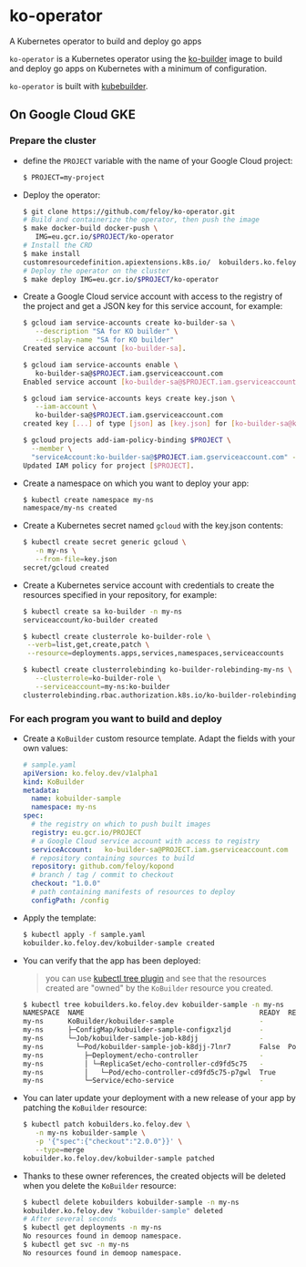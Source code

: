# ko-operator

A Kubernetes operator to build and deploy go apps

`ko-operator` is a Kubernetes operator using the [ko-builder](https://github.com/feloy/ko-builder) image to build and deploy go apps on Kubernetes with a minimum of configuration.

`ko-operator` is built with [kubebuilder](https://book.kubebuilder.io/).

## On Google Cloud GKE

### Prepare the cluster

- define the `PROJECT` variable with the name of your Google Cloud project:

  ```sh
  $ PROJECT=my-project
  ```

- Deploy the operator:

  ```sh
  $ git clone https://github.com/feloy/ko-operator.git
  # Build and containerize the operator, then push the image
  $ make docker-build docker-push \
     IMG=eu.gcr.io/$PROJECT/ko-operator
  # Install the CRD
  $ make install
  customresourcedefinition.apiextensions.k8s.io/  kobuilders.ko.feloy.dev created
  # Deploy the operator on the cluster
  $ make deploy IMG=eu.gcr.io/$PROJECT/ko-operator
  ```

- Create a Google Cloud service account with access to the registry of the project and get a JSON key for this service account, for example:

  ```sh
  $ gcloud iam service-accounts create ko-builder-sa \
     --description "SA for KO builder" \
     --display-name "SA for KO builder"
  Created service account [ko-builder-sa].

  $ gcloud iam service-accounts enable \
     ko-builder-sa@$PROJECT.iam.gserviceaccount.com
  Enabled service account [ko-builder-sa@$PROJECT.iam.gserviceaccount.com].

  $ gcloud iam service-accounts keys create key.json \
     --iam-account \
     ko-builder-sa@$PROJECT.iam.gserviceaccount.com
  created key [...] of type [json] as [key.json] for [ko-builder-sa@ko-demo.iam.gserviceaccount.com]

  $ gcloud projects add-iam-policy-binding $PROJECT \
    --member \
    "serviceAccount:ko-builder-sa@$PROJECT.iam.gserviceaccount.com" --role "roles/storage.admin"
  Updated IAM policy for project [$PROJECT].
  ```

- Create a namespace on which you want to deploy your app:

  ```sh
  $ kubectl create namespace my-ns
  namespace/my-ns created
  ```

- Create a Kubernetes secret named `gcloud` with the key.json contents:

  ```sh
  $ kubectl create secret generic gcloud \
     -n my-ns \
     --from-file=key.json
  secret/gcloud created
  ```

- Create a Kubernetes service account with credentials to create the resources specified in your repository, for example:

  ```sh
  $ kubectl create sa ko-builder -n my-ns
  serviceaccount/ko-builder created

  $ kubectl create clusterrole ko-builder-role \
   --verb=list,get,create,patch \
   --resource=deployments.apps,services,namespaces,serviceaccounts

  $ kubectl create clusterrolebinding ko-builder-rolebinding-my-ns \
     --clusterrole=ko-builder-role \
     --serviceaccount=my-ns:ko-builder
  clusterrolebinding.rbac.authorization.k8s.io/ko-builder-rolebinding-my-ns created
  ```

### For each program you want to build and deploy

- Create a `KoBuilder` custom resource template. Adapt the fields with your own values:

  ```yaml
  # sample.yaml
  apiVersion: ko.feloy.dev/v1alpha1
  kind: KoBuilder
  metadata:
    name: kobuilder-sample
    namespace: my-ns
  spec:
    # the registry on which to push built images
    registry: eu.gcr.io/PROJECT
    # a Google Cloud service account with access to registry
    serviceAccount:   ko-builder-sa@PROJECT.iam.gserviceaccount.com
    # repository containing sources to build
    repository: github.com/feloy/kopond
    # branch / tag / commit to checkout
    checkout: "1.0.0"
    # path containing manifests of resources to deploy
    configPath: /config
  ```

- Apply the template:

  ```sh
  $ kubectl apply -f sample.yaml
  kobuilder.ko.feloy.dev/kobuilder-sample created
  ```

- You can verify that the app has been deployed:

  > you can use [kubectl tree plugin](https://github.com/ahmetb/kubectl-tree) and see that the resources created are "owned" by the `KoBuilder` resource you created.

  ```sh
  $ kubectl tree kobuilders.ko.feloy.dev kobuilder-sample -n my-ns
  NAMESPACE  NAME                                           READY  REASON        AGE
  my-ns      KoBuilder/kobuilder-sample                     -                    45s
  my-ns      ├─ConfigMap/kobuilder-sample-configxzljd       -                    45s
  my-ns      └─Job/kobuilder-sample-job-k8djj               -                    45s
  my-ns        └─Pod/kobuilder-sample-job-k8djj-7lnr7       False  PodCompleted  45s
  my-ns          ├─Deployment/echo-controller               -                    12s
  my-ns          │ └─ReplicaSet/echo-controller-cd9fd5c75   -                    12s
  my-ns          │   └─Pod/echo-controller-cd9fd5c75-p7gwl  True                 12s
  my-ns          └─Service/echo-service                     -                    12s
  ```

- You can later update your deployment with a new release of your app by patching the `KoBuilder` resource:

  ```sh
  $ kubectl patch kobuilders.ko.feloy.dev \
     -n my-ns kobuilder-sample \
     -p '{"spec":{"checkout":"2.0.0"}}' \
     --type=merge
  kobuilder.ko.feloy.dev/kobuilder-sample patched
  ```

- Thanks to these owner references, the created objects will be deleted when you delete the `KoBuilder` resource:

  ```sh
  $ kubectl delete kobuilders kobuilder-sample -n my-ns
  kobuilder.ko.feloy.dev "kobuilder-sample" deleted
  # After several seconds
  $ kubectl get deployments -n my-ns
  No resources found in demoop namespace.
  $ kubectl get svc -n my-ns
  No resources found in demoop namespace.
  ```
